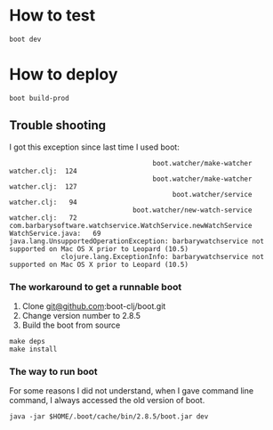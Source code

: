 # How to test

```
boot dev
```

# How to deploy

```
boot build-prod
```

## Trouble shooting

I got this exception since last time I used boot:
```
                                    boot.watcher/make-watcher                        watcher.clj:  124
                                    boot.watcher/make-watcher                        watcher.clj:  127
                                         boot.watcher/service                        watcher.clj:   94
                               boot.watcher/new-watch-service                        watcher.clj:   72
com.barbarysoftware.watchservice.WatchService.newWatchService                  WatchService.java:   69
java.lang.UnsupportedOperationException: barbarywatchservice not supported on Mac OS X prior to Leopard (10.5)
             clojure.lang.ExceptionInfo: barbarywatchservice not supported on Mac OS X prior to Leopard (10.5)
```

### The workaround to get a runnable boot

1. Clone git@github.com:boot-clj/boot.git
2. Change version number to 2.8.5
3. Build the boot from source
```
make deps
make install
```

### The way to run boot

For some reasons I did not understand, when I gave command line command, I always accessed the old version of boot.
```
java -jar $HOME/.boot/cache/bin/2.8.5/boot.jar dev
```

